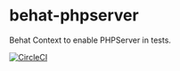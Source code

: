 # behat-phpserver
Behat Context to enable PHPServer in tests.

[![CircleCI](https://circleci.com/gh/alexdesignworks/behat-phpserver.svg?style=svg)](https://circleci.com/gh/alexdesignworks/behat-phpserver)
